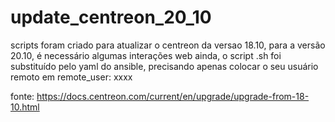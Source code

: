 # update_centreon_20_10

scripts foram criado para atualizar o centreon da versao 18.10, para a versão 20.10, é necessário algumas interações web ainda, o script .sh foi substituído pelo yaml do ansible, precisando apenas colocar o seu usuário remoto em remote_user: xxxx

fonte: https://docs.centreon.com/current/en/upgrade/upgrade-from-18-10.html
